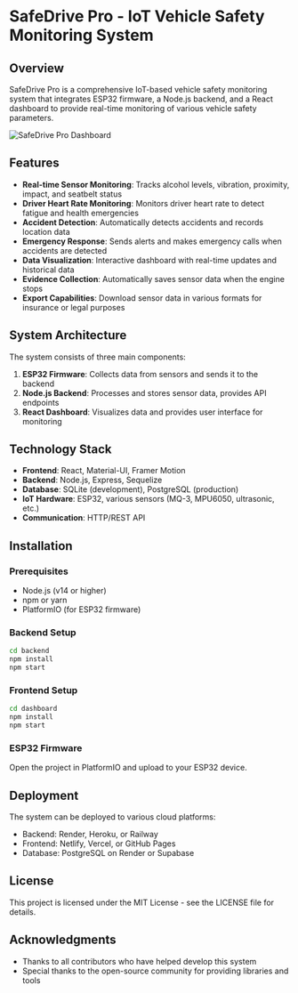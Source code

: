 # SafeDrive Pro - IoT Vehicle Safety Monitoring System

## Overview

SafeDrive Pro is a comprehensive IoT-based vehicle safety monitoring system that integrates ESP32 firmware, a Node.js backend, and a React dashboard to provide real-time monitoring of various vehicle safety parameters.

![SafeDrive Pro Dashboard](https://i.imgur.com/example.png)

## Features

- **Real-time Sensor Monitoring**: Tracks alcohol levels, vibration, proximity, impact, and seatbelt status
- **Driver Heart Rate Monitoring**: Monitors driver heart rate to detect fatigue and health emergencies
- **Accident Detection**: Automatically detects accidents and records location data
- **Emergency Response**: Sends alerts and makes emergency calls when accidents are detected
- **Data Visualization**: Interactive dashboard with real-time updates and historical data
- **Evidence Collection**: Automatically saves sensor data when the engine stops
- **Export Capabilities**: Download sensor data in various formats for insurance or legal purposes

## System Architecture

The system consists of three main components:

1. **ESP32 Firmware**: Collects data from sensors and sends it to the backend
2. **Node.js Backend**: Processes and stores sensor data, provides API endpoints
3. **React Dashboard**: Visualizes data and provides user interface for monitoring

## Technology Stack

- **Frontend**: React, Material-UI, Framer Motion
- **Backend**: Node.js, Express, Sequelize
- **Database**: SQLite (development), PostgreSQL (production)
- **IoT Hardware**: ESP32, various sensors (MQ-3, MPU6050, ultrasonic, etc.)
- **Communication**: HTTP/REST API

## Installation

### Prerequisites

- Node.js (v14 or higher)
- npm or yarn
- PlatformIO (for ESP32 firmware)

### Backend Setup

```bash
cd backend
npm install
npm start
```

### Frontend Setup

```bash
cd dashboard
npm install
npm start
```

### ESP32 Firmware

Open the project in PlatformIO and upload to your ESP32 device.

## Deployment

The system can be deployed to various cloud platforms:

- Backend: Render, Heroku, or Railway
- Frontend: Netlify, Vercel, or GitHub Pages
- Database: PostgreSQL on Render or Supabase

## License

This project is licensed under the MIT License - see the LICENSE file for details.

## Acknowledgments

- Thanks to all contributors who have helped develop this system
- Special thanks to the open-source community for providing libraries and tools
